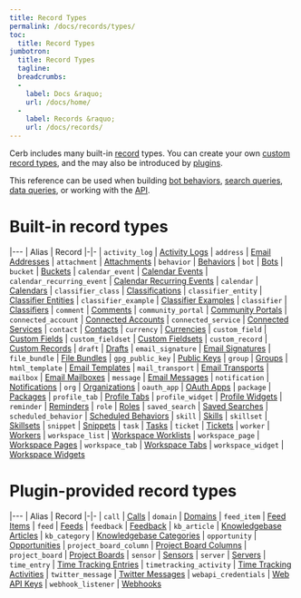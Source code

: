 ```yaml
---
title: Record Types
permalink: /docs/records/types/
toc:
  title: Record Types
jumbotron:
  title: Record Types
  tagline: 
  breadcrumbs:
  -
    label: Docs &raquo;
    url: /docs/home/
  -
    label: Records &raquo;
    url: /docs/records/
---
```


Cerb includes many built-in [record](/docs/records/) types. You can create your own [custom record types](/docs/records/custom-records/), and the may also be introduced by [plugins](/docs/plugins/).

This reference can be used when building [bot behaviors](/docs/bots/), [search queries](/docs/search/), [data queries](/docs/data-queries/), or working with the [API](/docs/api/).

# Built-in record types

|---
| Alias | Record
|-|-
| `activity_log` | [Activity Logs](/docs/records/types/activity_log/)
| `address` | [Email Addresses](/docs/records/types/address/)
| `attachment` | [Attachments](/docs/records/types/attachment/)
| `behavior` | [Behaviors](/docs/records/types/behavior/)
| `bot` | [Bots](/docs/records/types/bot/)
| `bucket` | [Buckets](/docs/records/types/bucket/)
| `calendar_event` | [Calendar Events](/docs/records/types/calendar_event/)
| `calendar_recurring_event` | [Calendar Recurring Events](/docs/records/types/calendar_recurring_event/)
| `calendar` | [Calendars](/docs/records/types/calendar/)
| `classifier_class` | [Classifications](/docs/records/types/classifier_class/)
| `classifier_entity` | [Classifier Entities](/docs/records/types/classifier_entity/)
| `classifier_example` | [Classifier Examples](/docs/records/types/classifier_example/)
| `classifier` | [Classifiers](/docs/records/types/classifier/)
| `comment` | [Comments](/docs/records/types/comment/)
| `community_portal` | [Community Portals](/docs/records/types/community_portal/)
| `connected_account` | [Connected Accounts](/docs/records/types/connected_account/)
| `connected_service` | [Connected Services](/docs/records/types/connected_service/)
| `contact` | [Contacts](/docs/records/types/contact/)
| `currency` | [Currencies](/docs/records/types/currency/)
| `custom_field` | [Custom Fields](/docs/records/types/custom_field/)
| `custom_fieldset` | [Custom Fieldsets](/docs/records/types/custom_fieldset/)
| `custom_record` | [Custom Records](/docs/records/types/custom_record/)
| `draft` | [Drafts](/docs/records/types/draft/)
| `email_signature` | [Email Signatures](/docs/records/types/email_signature/)
| `file_bundle` | [File Bundles](/docs/records/types/file_bundle/)
| `gpg_public_key` | [Public Keys](/docs/records/types/gpg_public_key/)
| `group` | [Groups](/docs/records/types/group/)
| `html_template` | [Email Templates](/docs/records/types/html_template/)
| `mail_transport` | [Email Transports](/docs/records/types/mail_transport/)
| `mailbox` | [Email Mailboxes](/docs/records/types/mailbox/)
| `message` | [Email Messages](/docs/records/types/message/)
| `notification` | [Notifications](/docs/records/types/notification/)
| `org` | [Organizations](/docs/records/types/org/)
| `oauth_app` | [OAuth Apps](/docs/records/types/oauth_app/)
| `package` | [Packages](/docs/records/types/package/)
| `profile_tab` | [Profile Tabs](/docs/records/types/profile_tab/)
| `profile_widget` | [Profile Widgets](/docs/records/types/profile_widget/)
| `reminder` | [Reminders](/docs/records/types/reminder/)
| `role` | [Roles](/docs/records/types/role/)
| `saved_search` | [Saved Searches](/docs/records/types/saved_search/)
| `scheduled_behavior` | [Scheduled Behaviors](/docs/records/types/scheduled_behavior/)
| `skill` | [Skills](/docs/records/types/skill/)
| `skillset` | [Skillsets](/docs/records/types/skillset/)
| `snippet` | [Snippets](/docs/records/types/snippet/)
| `task` | [Tasks](/docs/records/types/task/)
| `ticket` | [Tickets](/docs/records/types/ticket/)
| `worker` | [Workers](/docs/records/types/worker/)
| `workspace_list` | [Workspace Worklists](/docs/records/types/workspace_list/)
| `workspace_page` | [Workspace Pages](/docs/records/types/workspace_page/)
| `workspace_tab` | [Workspace Tabs](/docs/records/types/workspace_tab/)
| `workspace_widget` | [Workspace Widgets](/docs/records/types/workspace_widget/)

# Plugin-provided record types

|---
| Alias | Record
|-|-
| `call` | [Calls](/docs/records/types/call/)
| `domain` | [Domains](/docs/records/types/domain/)
| `feed_item` | [Feed Items](/docs/records/types/feed_item/)
| `feed` | [Feeds](/docs/records/types/feed/)
| `feedback` | [Feedback](/docs/records/types/feedback/)
| `kb_article` | [Knowledgebase Articles](/docs/records/types/kb_article/)
| `kb_category` | [Knowledgebase Categories](/docs/records/types/kb_category/)
| `opportunity` | [Opportunities](/docs/records/types/opportunity/)
| `project_board_column` | [Project Board Columns](/docs/records/types/project_board_column/)
| `project_board` | [Project Boards](/docs/records/types/project_board/)
| `sensor` | [Sensors](/docs/records/types/sensor/)
| `server` | [Servers](/docs/records/types/server/)
| `time_entry` | [Time Tracking Entries](/docs/records/types/time_entry/)
| `timetracking_activity` | [Time Tracking Activities](/docs/records/types/timetracking_activity/)
| `twitter_message` | [Twitter Messages](/docs/records/types/twitter_message/)
| `webapi_credentials` | [Web API Keys](/docs/records/types/webapi_credentials/)
| `webhook_listener` | [Webhooks](/docs/records/types/webhook_listener/)